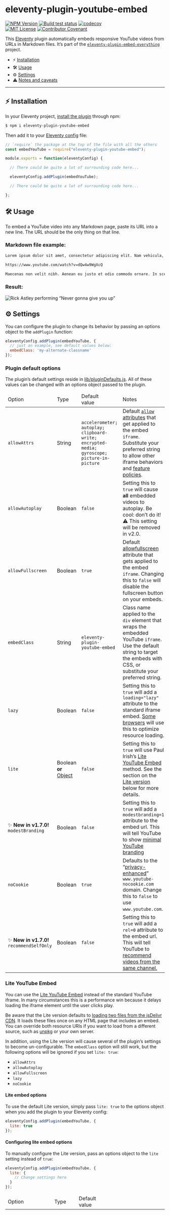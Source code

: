 # eleventy-plugin-youtube-embed

[![NPM Version](https://img.shields.io/npm/v/eleventy-plugin-youtube-embed?style=for-the-badge)](https://www.npmjs.com/package/eleventy-plugin-youtube-embed)
[![Build test status](https://img.shields.io/github/actions/workflow/status/gfscott/eleventy-plugin-embed-everything/test.yml?branch=main&style=for-the-badge)](https://github.com/gfscott/eleventy-plugin-embed-everything/actions/workflows/test.yml?query=branch%3Amain)
[![codecov](https://img.shields.io/codecov/c/github/gfscott/eleventy-plugin-embed-everything?style=for-the-badge)](https://codecov.io/gh/gfscott/eleventy-plugin-embed-everything)\
[![MIT License](https://img.shields.io/github/license/gfscott/eleventy-plugin-embed-everything?style=for-the-badge)](https://github.com/gfscott/eleventy-plugin-embed-everything/blob/main/LICENSE)
[![Contributor Covenant](https://img.shields.io/badge/Contributor%20Covenant-v2.0-ff69b4.svg?style=for-the-badge)](https://github.com/gfscott/eleventy-plugin-embed-everything/blob/main/CODE_OF_CONDUCT.md)

This [Eleventy](https://www.11ty.dev/) plugin automatically embeds responsive YouTube videos from URLs in Markdown files. It’s part of the [`eleventy-plugin-embed-everything`](https://gfscott.com/embed-everything/) project.

- ⚡️ [Installation](#install-in-eleventy)
- 🛠 [Usage](#usage)
- ⚙️ [Settings](#settings)
- ⚠️ [Notes and caveats](#notes-and-caveats)

---
<span id="install-in-eleventy"></span>

## ⚡️ Installation

In your Eleventy project, [install the plugin](https://www.11ty.dev/docs/plugins/#adding-a-plugin) through npm:

```sh
$ npm i eleventy-plugin-youtube-embed
```

Then add it to your [Eleventy config](https://www.11ty.dev/docs/config/) file:

```javascript
// `require` the package at the top of the file with all the others
const embedYouTube = require("eleventy-plugin-youtube-embed");

module.exports = function(eleventyConfig) {

  // There could be quite a lot of surrounding code here...

  eleventyConfig.addPlugin(embedYouTube);

  // There could be quite a lot of surrounding code here...

};
```
<span id="usage"></span>

## 🛠 Usage

To embed a YouTube video into any Markdown page, paste its URL into a new line. The URL should be the only thing on that line.

### Markdown file example:

```markdown
Lorem ipsum dolor sit amet, consectetur adipiscing elit. Nam vehicula, elit vel condimentum porta, purus.

https://www.youtube.com/watch?v=dQw4w9WgXcQ

Maecenas non velit nibh. Aenean eu justo et odio commodo ornare. In scelerisque sapien at.
```

### Result:

![Rick Astley performing “Never gonna give you up”](https://user-images.githubusercontent.com/547470/73130266-2b8c2980-3fc3-11ea-8a8c-7994175a8490.jpg)

<span id="settings"></span>

## ⚙️ Settings

You can configure the plugin to change its behavior by passing an options object to the `addPlugin` function:

```javascript
eleventyConfig.addPlugin(embedYouTube, {
  // just an example, see default values below:
  embedClass: 'my-alternate-classname'
});
```

### Plugin default options

The plugin’s default settings reside in [lib/pluginDefaults.js](lib/pluginDefaults.js). All of these values can be changed with an options object passed to the plugin.

<table style="width: 100%;">
  <thead>
    <tr>
      <td style="width:15%">Option</td>
      <td style="width:15%">Type</td>
      <td style="width:15%">Default <br>value</td>
      <td style="width:40%">Notes</td>
    </tr>
  </thead>
  <tbody>
    <tr>
      <td><code>allowAttrs</code></td>
      <td>String</td>
      <td><code>accelerometer; autoplay; clipboard-write; encrypted-media; gyroscope; picture-in-picture</code></td>
      <td>Default <a href="https://developer.mozilla.org/en-US/docs/Web/HTML/Element/iframe#attr-allow"><code>allow</code> attributes</a> that get applied to the embed <code>iframe</code>. Substitute your preferred string to allow other iframe behaviors and <a href="https://developer.mozilla.org/en-US/docs/Web/HTTP/Feature_Policy">feature policies</a>.</td>
    </tr>
    <tr>
      <td><code>allowAutoplay</code></td>
      <td>Boolean</td>
      <td><code>false</code></td>
      <td>Setting this to <code>true</code> will cause <b>all</b> embedded videos to autoplay. Be cool: don’t do it! <br>⚠️ This setting will be removed in v2.0.</td>
    </tr>
    <tr>
      <td><code>allowFullscreen</code></td>
      <td>Boolean</td>
      <td><code>true</code></td>
      <td>Default <a href="https://developer.mozilla.org/en-US/docs/Web/HTML/Element/iframe#attr-allowfullscreen">allowfullscreen</a> attribute that gets applied to the embed <code>iframe</code>. Changing this to <code>false</code> will disable the fullscreen button on your embeds.</td>
    </tr>
    <tr>
      <td><code>embedClass</code></td>
      <td>String</td>
      <td><code>eleventy-plugin-youtube-embed</code></td>
      <td>Class name applied to the <code>div</code> element that wraps the embedded YouTube <code>iframe</code>. Use the default string to target the embeds with CSS, or substitute your preferred string.</td>
    </tr>
    <tr>
      <td><code>lazy</code></td>
      <td>Boolean</td>
      <td><code>false</code></td>
      <td>Setting this to <code>true</code> will add a <code>loading="lazy"</code> attribute to the standard iframe embed. <a href="https://www.caniuse.com/#feat=loading-lazy-attr">Some browsers</a> will use this to optimize resource loading.</td>
    </tr>
    <tr>
      <td><code>lite</code></td>
      <td>Boolean <b>or</b> <a href="#lite-options-table">Object</a></td>
      <td><code>false</code></td>
      <td>Setting this to <code>true</code> will use Paul Irish’s <a href="https://github.com/paulirish/lite-youtube-embed">Lite YouTube Embed</a> method. See the section on the <a href="#lite">Lite version</a> below for more details.</td>
    </tr>
    <tr>
      <td>✨ <b>New in v1.7.0!</b><br> <code>modestBranding</code></td>
      <td>Boolean</td>
      <td><code>false</code></td>
      <td>Setting this to <code>true</code> will add a <code>modestbranding=1</code> attribute to the embed url. This will tell YouTube to show <a href="https://developers.google.com/youtube/player_parameters#modestbranding">minimal YouTube branding</a></td>
    </tr>
    <tr>
      <td><code>noCookie</code></td>
      <td>Boolean</td>
      <td><code>true</code></td>
      <td>Defaults to the “<a href="https://support.google.com/youtube/answer/171780?hl=en#zippy=,turn-on-privacy-enhanced-mode">privacy-enhanced</a>” <code>www.youtube-nocookie.com</code> domain. Change this to <code>false</code> to use <code>www.youtube.com</code>.</td>
    </tr>
    <tr>
      <td>✨ <b>New in v1.7.0!</b><br> <code>recommendSelfOnly</code></td>
      <td>Boolean</td>
      <td><code>false</code></td>
      <td>Setting this to <code>true</code> will add a <code>rel=0</code> attribute to the embed url. This will tell YouTube to <a href="https://developers.google.com/youtube/player_parameters#rel">recommend videos from the same channel.</a></td>
    </tr>
  </tbody>
</table>

<span id="lite"></span>

### Lite YouTube Embed

You can use the [Lite YouTube Embed](https://github.com/paulirish/lite-youtube-embed) instead of the standard YouTube iframe. In many circumstances this is a performance win because it delays loading the iframe element until the user clicks play.

Be aware that the Lite version defaults to [loading two files from the jsDelivr CDN](https://cdn.jsdelivr.net/gh/paulirish/lite-youtube-embed@master/src/). It loads these files once on any HTML page that includes an embed. You can override both resource URIs if you want to load from a different source, such as [unpkg](https://unpkg.com/browse/lite-youtube-embed@0.0.0/src/) or your own server.

In addition, using the Lite version will cause several of the plugin’s settings to become un-configurable. The `embedClass` option will still work, but the following options will be ignored if you set `lite: true`:

- `allowAttrs`
- `allowAutoplay`
- `allowFullscreen`
- `lazy`
- `noCookie`

#### Lite embed options

To use the default Lite version, simply pass `lite: true` to the options object when you add the plugin to your Eleventy config:

```javascript
eleventyConfig.addPlugin(embedYouTube, {
  lite: true
});
```

#### Configuring lite embed options

To manually configure the Lite version, pass an options object to the `lite` setting instead of `true`:

```javascript
eleventyConfig.addPlugin(embedYouTube, {
  lite: {
    // Change settings here
  }
});
```

<table id="lite-options-table" style="width: 100%;">
  <thead>
    <tr>
      <td style="width:15%">Option</td>
      <td style="width:15%">Type</td>
      <td style="width:15%">Default <br>value</td>
      <td style="width:40%">Notes</td>
    </tr>
  </thead>
  <tbody>
    <tr>
      <td><code>lite.css.enabled</code></td>
      <td>Boolean</td>
      <td><code>true</code></td>
      <td>If you change this to <code>false</code>, then the plugin won’t add any CSS to the page. You’ll need to handle loading the necessary CSS yourself.</td>
    </tr>
    <tr>
      <td><code>lite.css.inline</code></td>
      <td>Boolean</td>
      <td><code>false</code></td>
      <td>If you change this to <code>true</code>, then the plugin will load the CSS inline in <code>&lt;style&gt;</code> tags, instead of using the default <code>&lt;link&gt;</code> tag.</td>
    </tr>
    <tr>
      <td><code>lite.css.path</code></td>
      <td>String</td>
      <td><code>https://cdn.jsdelivr.net/gh/paulirish/lite-youtube-embed@master/src/lite-yt-embed.min.css</code></td>
      <td>Pass a custom URL to load the necessary CSS from the source of your choice.</td>
    </tr>
    <tr>
      <td><code>lite.js.enabled</code></td>
      <td>Boolean</td>
      <td><code>true</code></td>
      <td>If you change this to <code>false</code>, then the plugin won’t add any JavaScript to the page. You’ll need to handle loading the necessary JavaScript yourself.</td>
    </tr>
    <tr>
      <td><code>lite.js.inline</code></td>
      <td>Boolean</td>
      <td><code>false</code></td>
      <td>If you change this to <code>true</code>, then the plugin will load the JavaScript inline in <code>&lt;script&gt;</code> tags.</td>
    </tr>
    <tr>
      <td><code>lite.js.path</code></td>
      <td>String</td>
      <td><code>https://cdn.jsdelivr.net/gh/paulirish/lite-youtube-embed@master/src/lite-yt-embed.min.js</code></td>
      <td>Pass a custom URL to load the necessary JavaScript from the source of your choice.</td>
    </tr>
  </tbody>
</table>

### Supported URL patterns

The plugin supports common YouTube URL variants as well. These should also work in your Markdown files.:

```markdown
<!-- No protocol: -->

youtube.com/watch?v=dQw4w9WgXcQ
www.youtube.com/watch?v=dQw4w9WgXcQ

<!-- With or without HTTPS: -->

http://www.youtube.com/watch?v=dQw4w9WgXcQ
https://www.youtube.com/watch?v=dQw4w9WgXcQ

<!-- With or without 'www': -->

https://www.youtube.com/watch?v=dQw4w9WgXcQ
https://youtube.com/watch?v=dQw4w9WgXcQ

<!-- YouTu.be short-links: -->

https://youtu.be/dQw4w9WgXcQ

<!-- URLs with extra parameters: -->

https://www.youtube.com/watch?v=LQaehcfXvK0&feature=youtu.be
https://www.youtube.com/watch?v=dQw4w9WgXcQ&list=RDdQw4w9WgXcQ&start_radio=1&t=1
```

If you really want to get into the weeds, inspect [`test/_inc/validUrls.js`](test/_inc/validUrls.js), which generates the comprehensive list of URL patterns that are explicitly tested. And if you run across a URL pattern that you think should work, but doesn’t, please [file an issue](/issues/new)!

<span id="notes-and-caveats"></span>

## ⚠️ Notes and caveats

- This plugin is deliberately designed _only_ to embed videos when the URL is on its own line, and not inline with other text.
- To do this, it uses [a regular expression](lib/spotPattern.js#L1) to recognize YouTube video URLs. Currently these are the limitations on what it can recognize in a Markdown parser’s HTML output:
  - The URL *must* be wrapped in a paragraph tag: `<p>`
  - It *may* also be wrapped in an anchor tag, (*inside* the paragraph): `<a>`
  - The URL string *may* have whitespace around it
- I’ve tried to accommodate common variants (like short **youtu.be** links, for example), but there are conceivably valid YouTube URLs that wouldn’t get recognized. Please [file an issue](/issues/new) if you run into an edge case!
- This plugin uses [transforms](https://www.11ty.dev/docs/config/#transforms), so it alters Eleventy’s HTML output as it’s generated. It doesn’t alter the source Markdown.
- Right now it supports only single videos, not playlists.
- The embedded video is responsive, using the [intrinsic aspect ratio](https://codepen.io/gfscott/pen/qpKqZR?editors=1100) method. It will expand to fill whatever horizontal space is available.
- The embed dimensions are currently hard-coded to a 16:9 aspect ratio.
